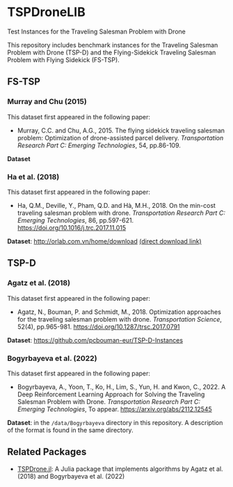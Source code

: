 # TSPDroneLIB
Test Instances for the Traveling Salesman Problem with Drone

This repository includes benchmark instances for the Traveling Salesman Problem with Drone (TSP-D) and the Flying-Sidekick Traveling Salesman Problem with Flying Sidekick (FS-TSP).




## FS-TSP

### Murray and Chu (2015)

This dataset first appeared in the following paper:

- Murray, C.C. and Chu, A.G., 2015. The flying sidekick traveling salesman problem: Optimization of drone-assisted parcel delivery. *Transportation Research Part C: Emerging Technologies*, 54, pp.86-109.

**Dataset**


### Ha et al. (2018)

This dataset first appeared in the following paper:

- Ha, Q.M., Deville, Y., Pham, Q.D. and Hà, M.H., 2018. On the min-cost traveling salesman problem with drone. *Transportation Research Part C: Emerging Technologies*, 86, pp.597-621. https://doi.org/10.1016/j.trc.2017.11.015

**Dataset**: http://orlab.com.vn/home/download
[(direct download link)](http://orlab.com.vn/files/tspd_instances.zip)





## TSP-D

### Agatz et al. (2018)

This dataset first appeared in the following paper:

- Agatz, N., Bouman, P. and Schmidt, M., 2018. Optimization approaches for the traveling salesman problem with drone. *Transportation Science*, 52(4), pp.965-981. https://doi.org/10.1287/trsc.2017.0791

**Dataset**: https://github.com/pcbouman-eur/TSP-D-Instances


### Bogyrbayeva et al. (2022)

This dataset first appeared in the following paper:

- Bogyrbayeva, A., Yoon, T., Ko, H., Lim, S., Yun, H. and Kwon, C., 2022. A Deep Reinforcement Learning Approach for Solving the Traveling Salesman Problem with Drone. *Transportation Research Part C: Emerging Technologies*, To appear. https://arxiv.org/abs/2112.12545

**Dataset**: in the `/data/Bogyrbayeva` directory in this repository. A description of the format is found in the same directory.




## Related Packages

- [TSPDrone.jl](https://github.com/chkwon/TSPDrone.jl): A Julia package that implements algorithms by Agatz et al. (2018) and Bogyrbayeva et al. (2022)

